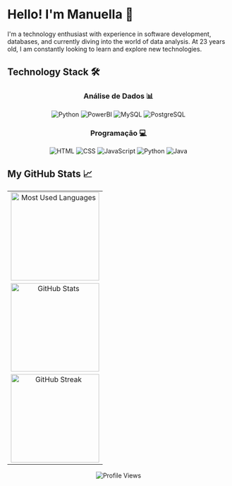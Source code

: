 # Hello! I'm Manuella 👋

I'm a technology enthusiast with experience in software development, databases, and currently diving into the world of data analysis. At 23 years old, I am constantly looking to learn and explore new technologies.

## Technology Stack 🛠️

<div align="center">
  <h3>Análise de Dados 📊</h3>
  <p align="center">
    <img src="https://img.shields.io/badge/Python-3776AB?style=for-the-badge&logo=python&logoColor=white" alt="Python">
    <img src="https://img.shields.io/badge/PowerBI-F2C811?style=for-the-badge&logo=Power%20BI&logoColor=white" alt="PowerBI">
    <img src="https://img.shields.io/badge/MySQL-4479A1?style=for-the-badge&logo=mysql&logoColor=white" alt="MySQL">
    <img src="https://img.shields.io/badge/PostgreSQL-336791?style=for-the-badge&logo=postgresql&logoColor=white" alt="PostgreSQL">
  </p>
</div>

<div align="center">
  <h3>Programação 💻</h3>
  <p align="center">
    <img src="https://img.shields.io/badge/HTML5-E34F26?style=for-the-badge&logo=html5&logoColor=white" alt="HTML">
    <img src="https://img.shields.io/badge/CSS3-1572B6?style=for-the-badge&logo=css3&logoColor=white" alt="CSS">
    <img src="https://img.shields.io/badge/JavaScript-F7DF1E?style=for-the-badge&logo=javascript&logoColor=black" alt="JavaScript">
    <img src="https://img.shields.io/badge/Python-3776AB?style=for-the-badge&logo=python&logoColor=white" alt="Python">
    <img src="https://img.shields.io/badge/Java-007396?style=for-the-badge&logo=java&logoColor=white" alt="Java">
  </p>
</div>


## My GitHub Stats 📈

<table cellpadding="0" align="center">
  <tr>
    <td align="center">
      <img height="200" src="https://github-readme-stats.vercel.app/api/top-langs/?username=manuggetts&langs_count=6&layout=compact&theme=vision-friendly-dark" alt="Most Used Languages">
    </td>
  </tr>
  <tr>
    <td align="center">
      <img height="200" src="https://github-readme-stats.vercel.app/api?username=manuggetts&show_icons=true&theme=vision-friendly-dark" alt="GitHub Stats">
    </td>
  </tr>
  <tr>
    <td align="center">
      <img height="200" src="https://github-readme-streak-stats.herokuapp.com/?user=manuggetts&theme=vision-friendly-dark" alt="GitHub Streak">
    </td>
  </tr>
</table>

<p align="center">
  <img src="https://komarev.com/ghpvc/?username=manuggetts&color=6A0DAD" alt="Profile Views">
</p>
